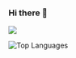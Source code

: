 ### Hi there 👋

![](https://github-readme-stats.vercel.app/api?username=manchixue)

![Top Languages](https://github-readme-stats.vercel.app/api/top-langs/?username=xuemanchi&show_icons=true&theme=radical&layout=compact&hide=html,css&hide_border=true&icon_color=79ff97&text_color=fff&bg_color=7373a8&title_color=fff&langs_count=6)

<!--
**manchixue/manchixue** is a ✨ _special_ ✨ repository because its `README.md` (this file) appears on your GitHub profile.

Here are some ideas to get you started:

- 🔭 I’m currently working on ...
- 🌱 I’m currently learning ...
- 👯 I’m looking to collaborate on ...
- 🤔 I’m looking for help with ...
- 💬 Ask me about ...
- 📫 How to reach me: ...
- 😄 Pronouns: ...
- ⚡ Fun fact: ...
-->
